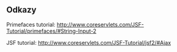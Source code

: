 
## Odkazy

Primefaces tutorial:
http://www.coreservlets.com/JSF-Tutorial/primefaces/#String-Input-2

JSF tutorial:
http://www.coreservlets.com/JSF-Tutorial/jsf2/#Ajax